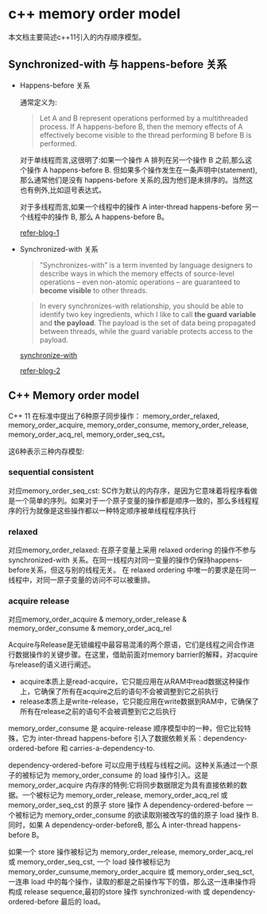 # c++ memory order model

本文档主要简述c++11引入的内存顺序模型。

## Synchronized-with 与 happens-before 关系

* Happens-before 关系

    通常定义为:
   > Let A and B represent operations performed by a multithreaded process. If A happens-before B, then the memory effects of A effectively become visible to the thread performing B before B is performed.

    对于单线程而言,这很明了:如果一个操作 A 排列在另一个操作 B 之前,那么这个操作 A happens-before B. 但如果多个操作发生在一条声明中(statement),那么通常他们是没有 happens-before 关系的,因为他们是未排序的。当然这也有例外,比如逗号表达式。

    对于多线程而言,如果一个线程中的操作 A inter-thread happens-before 另一个线程中的操作 B, 那么 A happens-before B。

    [refer-blog-1](https://preshing.com/20130702/the-happens-before-relation/)

* Synchronized-with 关系

    >”Synchronizes-with” is a term invented by language designers to describe ways in which the memory effects of source-level operations – even non-atomic operations – are guaranteed to **become visible** to other threads.

    >In every synchronizes-with relationship, you should be able to identify two key ingredients, which I like to call **the guard variable** and **the payload**. The payload is the set of data being propagated between threads, while the guard variable protects access to the payload.

    [synchronize-with](/language/cpp/images/memory-order/synchronize-with.png)

    [refer-blog-2](https://preshing.com/20130823/the-synchronizes-with-relation/)

## C++ Memory order model

C++ 11 在标准中提出了6种原子同步操作： memory_order_relaxed, memory_order_acquire, memory_order_consume, memory_order_release, memory_order_acq_rel, memory_order_seq_cst。

这6种表示三种内存模型:

### sequential consistent

对应memory_order_seq_cst: SC作为默认的内存序，是因为它意味着将程序看做是一个简单的序列。如果对于一个原子变量的操作都是顺序一致的，那么多线程程序的行为就像是这些操作都以一种特定顺序被单线程程序执行

### relaxed

对应memory_order_relaxed: 在原子变量上采用 relaxed ordering 的操作不参与 synchronized-with 关系。在同一线程内对同一变量的操作仍保持happens-before关系，但这与别的线程无关。
在 relaxed ordering 中唯一的要求是在同一线程中，对同一原子变量的访问不可以被重排。

### acquire release

对应memory_order_acquire & memory_order_release & memory_order_consume & memory_order_acq_rel

Acquire与Release是无锁编程中最容易混淆的两个原语，它们是线程之间合作进行数据操作的关键步骤。在这里，借助前面对memory barrier的解释，对acquire与release的语义进行阐述。
* acquire本质上是read-acquire，它只能应用在从RAM中read数据这种操作上，它确保了所有在acquire之后的语句不会被调整到它之前执行
* release本质上是write-release，它只能应用在write数据到RAM中，它确保了所有在release之前的语句不会被调整到它之后执行

memory_order_consume 是 acquire-release 顺序模型中的一种，但它比较特殊，它为 inter-thread happens-before 引入了数据依赖关系：dependency-ordered-before 和 carries-a-dependency-to.

dependency-ordered-before 可以应用于线程与线程之间。这种关系通过一个原子的被标记为 memory_order_consume 的 load 操作引入。这是memory_order_acquire 内存序的特例:它将同步数据限定为具有直接依赖的数据。一个被标记为 memory_order_release, memory_order_acq_rel 或memory_order_seq_cst 的原子 store 操作 A dependency-ordered-before 一个被标记为 memory_order_consume 的欲读取刚被改写的值的原子 load 操作 B. 同时，如果 A dependency-order-beforeB, 那么 A inter-thread happens-before B。

如果一个 store 操作被标记为 memory_order_release, memory_order_acq_rel或 memory_order_seq_cst, 一个 load 操作被标记为 memory_order_cunsume,memory_order_acquire 或 memory_order_seq_sct, 一连串 load 中的每个操作，读取的都是之前操作写下的值，那么这一连串操作将构成 release sequence,最初的store 操作 synchronized-with 或 dependency-ordered-before 最后的 load。
